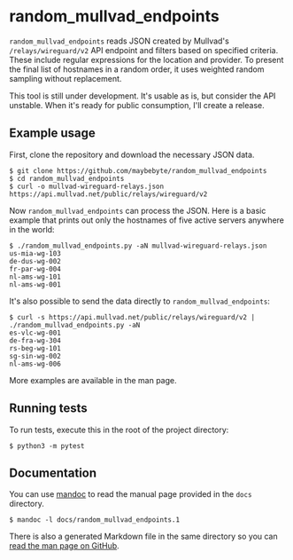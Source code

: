 # random_mullvad_endpoints

`random_mullvad_endpoints` reads JSON created by Mullvad's
`/relays/wireguard/v2` API endpoint and filters based on specified
criteria. These include regular expressions for the location and
provider. To present the final list of hostnames in a random order,
it uses weighted random sampling without replacement.

This tool is still under development. It's usable as is, but consider
the API unstable. When it's ready for public consumption, I'll
create a release.

## Example usage

First, clone the repository and download the necessary JSON data.

```shell
$ git clone https://github.com/maybebyte/random_mullvad_endpoints
$ cd random_mullvad_endpoints
$ curl -o mullvad-wireguard-relays.json https://api.mullvad.net/public/relays/wireguard/v2
```

Now `random_mullvad_endpoints` can process the JSON. Here is a basic
example that prints out only the hostnames of five active servers
anywhere in the world:

```shell
$ ./random_mullvad_endpoints.py -aN mullvad-wireguard-relays.json
us-mia-wg-103
de-dus-wg-002
fr-par-wg-004
nl-ams-wg-101
nl-ams-wg-001
```

It's also possible to send the data directly to
`random_mullvad_endpoints`:

```shell
$ curl -s https://api.mullvad.net/public/relays/wireguard/v2 | ./random_mullvad_endpoints.py -aN
es-vlc-wg-001
de-fra-wg-304
rs-beg-wg-101
sg-sin-wg-002
nl-ams-wg-006
```

More examples are available in the man page.

## Running tests

To run tests, execute this in the root of the project directory:

```shell
$ python3 -m pytest
```

## Documentation

You can use [mandoc](https://mandoc.bsd.lv/) to read the manual
page provided in the `docs` directory.

```shell
$ mandoc -l docs/random_mullvad_endpoints.1
```

There is also a generated Markdown file in the same directory so
you can [read the man page on
GitHub](https://github.com/maybebyte/random_mullvad_endpoints/blob/main/docs/random_mullvad_endpoints.md).
